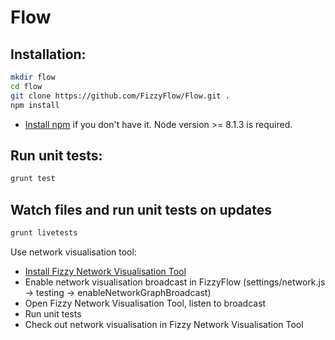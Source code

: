 # Flow

Installation:
----

```bash
mkdir flow
cd flow
git clone https://github.com/FizzyFlow/Flow.git .
npm install
```
* [Install npm](https://docs.npmjs.com/getting-started/installing-node) if you don't have it. Node version >= 8.1.3 is required.

Run unit tests:
----

```bash
grunt test
```

Watch files and run unit tests on updates
----

```bash
grunt livetests
```

Use network visualisation tool:

* [Install Fizzy Network Visualisation Tool](https://github.com/FizzyFlow/FizzyNetworkVisualisation)
* Enable network visualisation broadcast in FizzyFlow (settings/network.js -> testing -> enableNetworkGraphBroadcast)
* Open Fizzy Network Visualisation Tool, listen to broadcast
* Run unit tests
* Check out network visualisation in Fizzy Network Visualisation Tool
